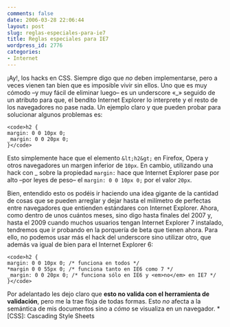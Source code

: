 ```yaml
---
comments: false
date: 2006-03-28 22:06:44
layout: post
slug: reglas-especiales-para-ie7
title: Reglas especiales para IE7
wordpress_id: 2776
categories:
- Internet
---
```


¡Ay!, los hacks en CSS. Siempre digo que _no_ deben implementarse, pero a veces vienen tan bien que es imposible vivir sin ellos. Uno que es muy cómodo –y muy fácil de eliminar luego– es un underscore «_» seguido de un atributo para que, el bendito Internet Explorer lo interprete y el resto de los navegadores no pase nada. Un ejemplo claro y que pueden probar para solucionar algunos problemas es:




    
    <code>h2 {
    margin: 0 0 10px 0;
    _margin: 0 0 20px 0;
    }</code>





Esto simplemente hace que el elemento `&lt;h2&gt;` en Firefox, Opera y otros navegadores un margen inferior de `10px`. En cambio, utilizando una hack con _ sobre la propiedad `margin:` hace que Internet Explorer pase por alto –por leyes de peso– el `margin: 0 0 10px 0;` por el valor `20px`.





Bien, entendido esto os podéis ir haciendo una idea gigante de la cantidad de cosas que se pueden arreglar y dejar hasta el milímetro de perfectas entre navegadores que entienden estándares con Internet Explorer. Ahora, como dentro de unos cuántos meses, sino digo hasta finales del 2007 y, hasta el 2009 cuando muchos usuarios tengan Internet Explorer 7 instalado, tendremos que ir probando en la porquería de beta que tienen ahora. Para ello, no podemos usar más el hack del underscore sino utilizar otro, que además va igual de bien para el Internet Explorer 6:




    
    <code>h2 {
    margin: 0 0 10px 0; /* funciona en todos */
    *margin 0 0 55px 0; /* funciona tanto en IE6 como 7 */
    _margin: 0 0 20px 0; /* funciona sólo en IE6 y <em>no</em> en IE7 */
    }</code>





Por adelantado les dejo claro que **esto no valida con el herramienta de validación**, pero me la trae floja de todas formas. Esto _no_ afecta a la semántica de mis documentos sino a _cómo_ se visualiza en un navegador.
  *[CSS]: Cascading Style Sheets

